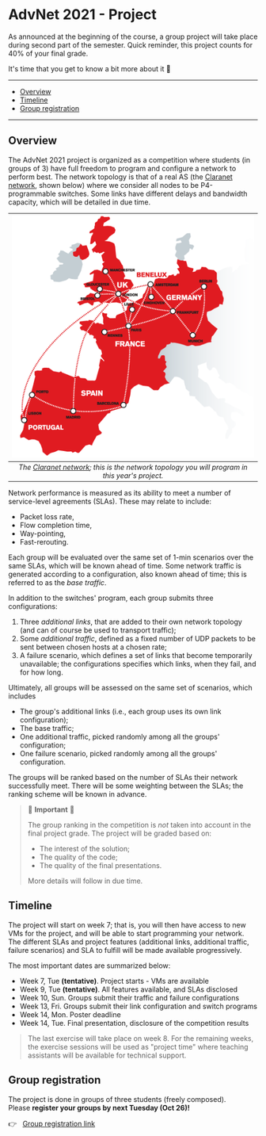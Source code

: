 # AdvNet 2021 - Project

As announced at the beginning of the course, a group project will take place during second part of the semester. Quick reminder, this project counts for 40% of your final grade.

It's time that you get to know a bit more about it 🙂

---
<!-- TOC -->

- [Overview](#overview)
- [Timeline](#timeline)
- [Group registration](#group-registration)

<!-- /TOC -->

---

## Overview

The AdvNet 2021 project is organized as a competition where students (in groups of 3) have full freedom to program and configure a network to perform best. The network topology is that of a real AS (the [Claranet network](https://noc.eu.clara.net/), shown below) where we consider all nodes to be P4-programmable switches. Some links have different delays and bandwidth capacity, which will be detailed in due time.

| ![topology_claranet](img/topology_claranet.png) |
|:--:|
| *The [Claranet network](https://noc.eu.clara.net/); this is the network topology you will program in this year's project.* |

Network performance is measured as its ability to meet a number of service-level agreements (SLAs). These may relate to include:

- Packet loss rate,
- Flow completion time,
- Way-pointing,
- Fast-rerouting. 

Each group will be evaluated over the same set of 1-min scenarios over the same SLAs, which will be known ahead of time. Some network traffic is generated according to a configuration, also known ahead of time; this is referred to as the _base traffic_.

In addition to the switches' program, each group submits three configurations:

1. Three _additional links_, that are added to their own network topology (and can of course be used to transport traffic);
2. Some _additional traffic_, defined as a fixed number of UDP packets to be sent between chosen hosts at a chosen rate;
3. A failure scenario, which defines a set of links that become temporarily unavailable; the configurations specifies which links, when they fail, and for how long.

Ultimately, all groups will be assessed on the same set of scenarios, which includes

- The group's additional links (i.e., each group uses its own link configuration);
- The base traffic;
- One additional traffic, picked randomly among all the groups' configuration;
- One failure scenario, picked randomly among all the groups' configuration.

The groups will be ranked based on the number of SLAs their network successfully meet. There will be some weighting between the SLAs; the ranking scheme will be known in advance.

> 🚨 **Important** 🚨  
>  
> The group ranking in the competition is _not_ taken into account in the final project grade. The project will be graded based on:
>
> - The interest of the solution;
> - The quality of the code;
> - The quality of the final presentations.
>
> More details will follow in due time.

## Timeline

The project will start on week 7; that is, you will then have access to new VMs for the project, and will be able to start programming your network.
The different SLAs and project features (additional links, additional traffic, failure scenarios) and SLA to fulfill will be made available progressively.

The most important dates are summarized below:

- Week 7, Tue **(tentative)**. Project starts - VMs are available
- Week 9, Tue **(tentative)**. All features available, and SLAs disclosed
- Week 10, Sun. Groups submit their traffic and failure configurations
- Week 13, Fri. Groups submit their link configuration and switch programs
- Week 14, Mon. Poster deadline
- Week 14, Tue. Final presentation, disclosure of the competition results

> The last exercise will take place on week 8. For the remaining weeks, the exercise sessions will be used as "project time" where teaching assistants will be available for technical support.

## Group registration

The project is done in groups of three students (freely composed).  
Please **register your groups by next Tuesday (Oct 26)!**

👉 &nbsp; [Group registration link](https://adv-net.ethz.ch/registration/)